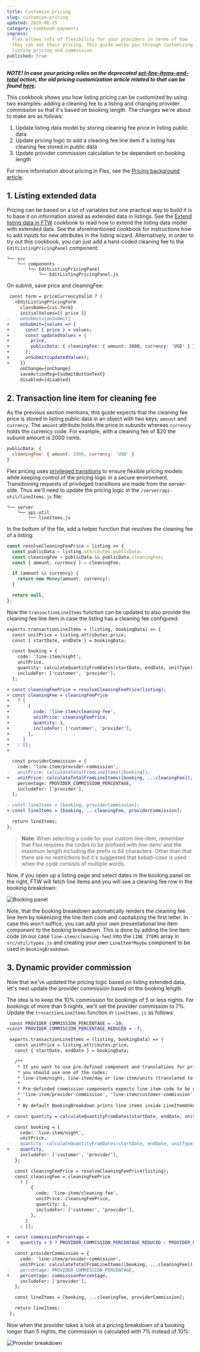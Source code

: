 ```yaml
---
title: Customize pricing
slug: customize-pricing
updated: 2020-06-25
category: cookbook-payments
ingress:
  Flex allows lots of flexibility for your providers in terms of how
  they can set their pricing. This guide walks you through customizing
  listing pricing and commission.
published: true
---
```


_**NOTE! In case your pricing relies on the deprecated
[set-line-items-and-total](/references/transaction-process-actions/#actionset-line-items-and-total)
action, the old pricing customization article related to that can be
found
[here](https://5ee94c280d38f10008a3bfa1--sharetribe-flex-docs-site.netlify.app/docs/cookbook-payments/customize-pricing/).**_

This cookbook shows you how listing pricing can be customized by using
two examples: adding a cleaning fee to a listing and changing provider
commission so that it's based on booking length. The changes we're about
to make are as follows:

1. Update listing data model by storing cleaning fee price in listing
   public data
2. Update pricing logic to add a cleaning fee line item if a listing has
   cleaning fee stored in public data
3. Update provider commission calculation to be dependent on booking
   length

For more information about pricing in Flex, see the
[Pricing background article](/background/pricing/).

## 1. Listing extended data

Pricing can be based on a lot of variables but one practical way to
build it is to base it on information stored as extended data in
listings. See the
[Extend listing data in FTW](/cookbook-data-model/extend-listing-data-in-ftw/)
cookbook to read how to extend the listing data model with extended
data. See the aforementioned cookbook for instructions how to add inputs
for new attributes in the listing wizard. Alternatively, in order to try
out this cookbook, you can just add a hard-coded cleaning fee to the
`EditListingPricingPanel` component:

```shell
└── src
    └── components
        └── EditListingPricingPanel
            └── EditListingPricingPanel.js
```

On submit, save price and cleaningFee:

```diff
 const form = priceCurrencyValid ? (
   <EditListingPricingForm
     className={css.form}
     initialValues={{ price }}
-    onSubmit={onSubmit}
+    onSubmit={values => {
+      const { price } = values;
+      const updatedValues = {
+        price,
+        publicData: { cleaningFee: { amount: 2000, currency: 'USD' } },
+      };
+      onSubmit(updatedValues);
+    }}
     onChange={onChange}
     saveActionMsg={submitButtonText}
     disabled={disabled}
```

## 2. Transaction line item for cleaning fee

As the previous section mentions, this guide expects that the cleaning
fee price is stored in listing public data in an object with two keys:
`amount` and `currency`. The `amount` attribute holds the price in
subunits whereas `currency` holds the currency code. For example, with a
cleaning fee of \$20 the subunit amount is 2000 cents.

```js
publicData: {
  cleaningFee: { amount: 2000, currency: 'USD' }
}
```

Flex pricing uses
[privileged transitions](/background/privileged-transitions/) to ensure
flexible pricing models while keeping control of the pricing logic in a
secure environment. Transitioning requests of privileged transitions are
made from the server-side. Thus we'll need to update the pricing logic
in the `/server/api-util/lineItems.js` file:

```shell
└── server
    └── api-util
        └── lineItems.js
```

In the bottom of the file, add a helper function that resolves the
cleaning fee of a listing:

```js
const resolveCleaningFeePrice = listing => {
  const publicData = listing.attributes.publicData;
  const cleaningFee = publicData && publicData.cleaningFee;
  const { amount, currency } = cleaningFee;

  if (amount && currency) {
    return new Money(amount, currency);
  }

  return null;
};
```

Now the `transactionLineItems` function can be updated to also provide
the cleaning fee line item in case the listing has a cleaning fee
configured:

```diff
exports.transactionLineItems = (listing, bookingData) => {
  const unitPrice = listing.attributes.price;
  const { startDate, endDate } = bookingData;

  const booking = {
    code: 'line-item/night',
    unitPrice,
    quantity: calculateQuantityFromDates(startDate, endDate, unitType),
    includeFor: ['customer', 'provider'],
  };

+ const cleaningFeePrice = resolveCleaningFeePrice(listing);
+ const cleaningFee = cleaningFeePrice
+   ? [
+       {
+         code: 'line-item/cleaning-fee',
+         unitPrice: cleaningFeePrice,
+         quantity: 1,
+         includeFor: ['customer', 'provider'],
+       },
+     ]
+   : [];
+

  const providerCommission = {
    code: 'line-item/provider-commission',
-   unitPrice: calculateTotalFromLineItems([booking]),
+   unitPrice: calculateTotalFromLineItems([booking, ...cleaningFee]),
    percentage: PROVIDER_COMMISSION_PERCENTAGE,
    includeFor: ['provider'],
  };

- const lineItems = [booking, providerCommission];
+ const lineItems = [booking, ...cleaningFee, providerCommission];

  return lineItems;
};
```

> **Note**: When selecting a code for your custom line-item, remember
> that Flex requires the codes to be prefixed with _line-item/_ and the
> maximum length including the prefix is 64 characters. Other than that
> there are no restrictions but it's suggested that _kebab-case_ is used
> when the code consists of multiple words.

Now, if you open up a listing page and select dates in the booking panel
on the right, FTW will fetch line items and you will see a cleaning fee
row in the booking breakdown:

![Booking panel](booking-panel.png)

Note, that the booking breakdown automatically renders the cleaning fee
line item by tokenizing the line item code and capitalizing the first
letter. In case this won't suffice, you can add your own presentational
line item component to the booking breakdown. This is done by adding the
line item code (in our case `line-item/cleaning-fee`) into the
`LINE_ITEMS` array in `src/util/types.js` and creating your own
`LineItem*Maybe` component to be used in `BookingBreakdown`.

## 3. Dynamic provider commission

Now that we've updated the pricing logic based on listing extended data,
let's next update the provider commission based on the booking length.

The idea is to keep the 10% commission for bookings of 5 or less nights.
For bookings of more than 5 nights, we'll set the provider commission to
7%. Update the `trnsactionLineItems` function in `lineItems.js` as
follows:

```diff
 const PROVIDER_COMMISSION_PERCENTAGE = -10;
+const PROVIDER_COMMISSION_PERCENTAGE_REDUCED = -7;
```

```diff
 exports.transactionLineItems = (listing, bookingData) => {
   const unitPrice = listing.attributes.price;
   const { startDate, endDate } = bookingData;

   /**
    * If you want to use pre-defined component and translations for printing the lineItems base price for booking,
    * you should use one of the codes:
    * line-item/night, line-item/day or line-item/units (translated to persons).
    *
    * Pre-definded commission components expects line item code to be one of the following:
    * 'line-item/provider-commission', 'line-item/customer-commission'
    *
    * By default BookingBreakdown prints line items inside LineItemUnknownItemsMaybe if the lineItem code is not recognized. */

+  const quantity = calculateQuantityFromDates(startDate, endDate, unitType);

   const booking = {
     code: 'line-item/night',
     unitPrice,
-    quantity: calculateQuantityFromDates(startDate, endDate, unitType),
+    quantity,
     includeFor: ['customer', 'provider'],
   };

   const cleaningFeePrice = resolveCleaningFeePrice(listing);
   const cleaningFee = cleaningFeePrice
     ? [
         {
           code: 'line-item/cleaning-fee',
           unitPrice: cleaningFeePrice,
           quantity: 1,
           includeFor: ['customer', 'provider'],
         },
       ]
     : [];

+  const commissionPercentage =
+    quantity > 5 ? PROVIDER_COMMISSION_PERCENTAGE_REDUCED : PROVIDER_COMMISSION_PERCENTAGE;

   const providerCommission = {
     code: 'line-item/provider-commission',
     unitPrice: calculateTotalFromLineItems([booking, ...cleaningFee]),
-    percentage: PROVIDER_COMMISSION_PERCENTAGE,
+    percentage: commissionPercentage,
     includeFor: ['provider'],
   };

   const lineItems = [booking, ...cleaningFee, providerCommission];

   return lineItems;
 };
```

Now when the provider takes a look at a pricing breakdown of a booking
longer than 5 nights, the commission is calculated with 7% instead of
10%:

![Provider breakdown](provider-breakdown.png)
